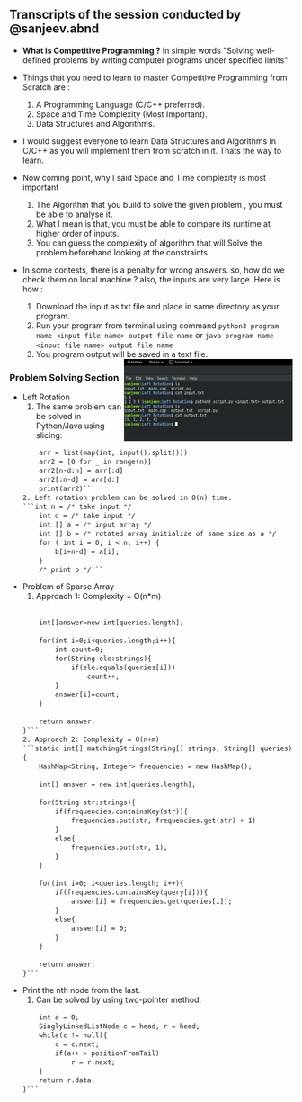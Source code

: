 ## Transcripts of the session conducted by @sanjeev.abnd

* __What is Competitive Programming ?__
In simple words "Solving well-defined problems by writing computer programs under specified limits"

* Things that you need to learn to master Competitive Programming from Scratch are :
    1. A Programming Language (C/C++ preferred).
    2. Space and Time Complexity (Most Important).
    3. Data Structures and Algorithms.

* I would suggest everyone to learn Data Structures and Algorithms in C/C++ as you will implement them from scratch in it. Thats the way to learn.

* Now coming point, why I said Space and Time complexity is most important
    1. The Algorithm that you build to solve the given problem , you must be able to analyse it.
    2. What I mean is that, you must be able to compare its runtime at higher order of inputs.
    3. You can guess the complexity of algorithm that will Solve the problem beforehand looking at the constraints.

* In some contests, there is a penalty for wrong answers. so, how do we check them on local machine ? also, the inputs are very large. Here is how :
    1. Download the input as txt file and place in same directory as your program.
    2. Run your program from terminal using command
    ```python3 program name <input file name> output file name```
    or
    ```java program name <input file name> output file name```
    3. You program output will be saved in a text file.
    <img align="right" width="300" src="scr.png" alt="example for running program in terminal" />

### Problem Solving Section
* Left Rotation
    1. The same problem can be solved in Python/Java using slicing:
    ```n, d = map(int, input().split())
        arr = list(map(int, input().split()))
        arr2 = [0 for _ in range(n)]
        arr2[n-d:n] = arr[:d]
        arr2[:n-d] = arr[d:]
        print(arr2)```
    2. Left rotation problem can be solved in O(n) time.
    ```int n = /* take input */
        int d = /* take input */
        int [] a = /* input array */
        int [] b = /* rotated array initialize of same size as a */
        for ( int i = 0; i < n; i++) {
            b[i+n-d] = a[i];
        }
        /* print b */```
* Problem of Sparse Array
    1. Approach 1: Complexity = O(n*m)
    ```static int[]matchingStrings(String[]strings,String[] queries){

        int[]answer=new int[queries.length];

        for(int i=0;i<queries.length;i++){
            int count=0;
            for(String ele:strings){
                if(ele.equals(queries[i]))
                    count++;
            }
            answer[i]=count;
        }

        return answer;
    }```
    2. Approach 2: Complexity = O(n+m)
    ```static int[] matchingStrings(String[] strings, String[] queries){
        HashMap<String, Integer> frequencies = new HashMap();

        int[] answer = new int[queries.length];

        for(String str:strings){
            if(frequencies.containsKey(str)){
                frequencies.put(str, frequencies.get(str) + 1)
            }
            else{
                frequencies.put(str, 1);
            }
        }

        for(int i=0; i<queries.length; i++){
            if(frequencies.containsKey(query[i])){
                answer[i] = frequencies.get(queries[i]);
            }
            else{
                answer[i] = 0;
            }
        }

        return answer;
    }```
* Print the nth node from the last.
    1. Can be solved by using two-pointer method:
    ```static int getNode(SinglyLinkedListNode head, int positionFromTail) {
        int a = 0;
        SinglyLinkedListNode c = head, r = head;
        while(c != null){
            c = c.next;
            if(a++ > positionFromTail)
                r = r.next;
        }
        return r.data;
    }```

